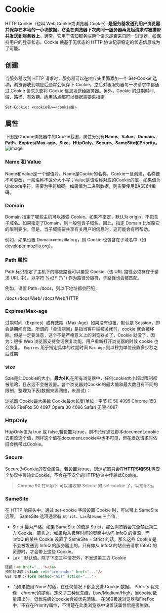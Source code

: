 # Cookie

HTTP Cookie（也叫 Web Cookie或浏览器 Cookie）**是服务器发送到用户浏览器并保存在本地的一小块数据，它会在浏览器下次向同一服务器再发起请求时被携带并发送到服务器上**。通常，它用于告知服务端两个请求是否来自同一浏览器，如保持用户的登录状态。Cookie 使基于无状态的 HTTP 协议记录稳定的状态信息成为了可能。

## 创建

当服务器收到 HTTP 请求时，服务器可以在响应头里面添加一个 Set-Cookie 选项。浏览器收到响应后通常会保存下 Cookie，之后对该服务器每一次请求中都通过  Cookie 请求头部将 Cookie 信息发送给服务器。另外，Cookie 的过期时间、域、路径、有效期、适用站点都可以根据需要来指定。

`Set-Cookie: <cookie名>=<cookie值>`

## 属性

下图是Chrome浏览器中的Cookie截图，属性分别有**Name、Value、Domain、Path、Expires/Max-age、Size、HttpOnly、Secure、SameSite和Priority。**
![image](https://img-blog.csdnimg.cn/20200805102311919.png)

### Name 和 Value

Name和Value是一个键值对。Name是Cookie的名称，Cookie一旦创建，名称便不可更改，一般名称不区分大小写；Value是该名称对应的Cookie的值，如果值为Unicode字符，需要为字符编码。如果值为二进制数据，则需要使用BASE64编码。

### Domain

Domain 指定了哪些主机可以接受 Cookie。如果不指定，默认为 origin，不包含子域名。如果指定了Domain，则一般包含子域名。因此，指定 Domain 比省略它的限制要少。但是，当子域需要共享有关用户的信息时，这可能会有所帮助。

例如，如果设置 Domain=mozilla.org，则 Cookie 也包含在子域名中（如developer.mozilla.org）。

### Path 属性

Path 标识指定了主机下的哪些路径可以接受 Cookie（该 URL 路径必须存在于请求 URL 中）。以字符 %x2F ("/") 作为路径分隔符，子路径也会被匹配。

例如，设置 Path=/docs，则以下地址都会匹配：

/docs
/docs/Web/
/docs/Web/HTTP

### Expires/Max-age

过期时间（Expires）或有效期（Max-Age）如果没有设置，默认是 Session，即会话期间有效。所谓的「会话期间」是指当客户端被关闭时，cookie 就会被移除。但是一定要注意，这个不是严格意义上的浏览器关了，Cookie 就没了，因为：很多 Web 浏览器支持会话恢复功能，用户重新打开浏览器的时候 cookie 也会恢复。
`Expires` 用于指定具体的过期时间
`Max-Age` 则以秒为单位设置多少秒之后过期

### size

Szie是此Cookie的大小。**最大4K**,在所有浏览器中，任何cookie大小超过限制都被忽略，且永远不会被设置。各个浏览器对Cookie的最大值和最大数目有不同的限制，整理为下表(数据来源网络，未测试)：

浏览器 Cookie最大条数 Cookie最大长度/单位：字节
IE 50 4095
Chrome 150 4096
FireFox 50 4097
Opera 30 4096
Safari 无限 4097

### HttpOnly

HttpOnly值为 true 或 false,若设置为true，则不允许通过脚本document.cookie去更改这个值，同样这个值在document.cookie中也不可见，但在发送请求时依旧会携带此Cookie。

### Secure

Secure为Cookie的安全属性，若设置为true，则浏览器只会在**HTTPS和SSL**等安全协议中传输此Cookie，不会在不安全的HTTP协议中传输此Cookie。
> Chrome 90 在http下 可以接收带 Secure 的 set-cookie 了，以前不行。

### SameSite

在 HTTP 响应头中，通过 set-cookie 字段设置 Cookie 时，可以带上 SameSite 选项。
SameSite 选项通常有 `Strict`、`Lax`和 `None` 三个值。

* Strict 最为严格。如果 SameSite 的值是 Strict，那么浏览器会完全禁止第三方 Cookie。简言之，如果你从极客时间的页面中访问 InfoQ 的资源，而 InfoQ 的某些 Cookie 设置了 SameSite = Strict 的话，那么这些 Cookie 是不会被发送到 InfoQ 的服务器上的。只有你从 InfoQ 的站点去请求 InfoQ 的资源时，才会带上这些 Cookie。
* Lax：默认值。除了下面三种情况外，不发送第三方 Cookie

```HTML
链接：<a href="..."></a>
预加载请求：<link rel="prerender" href="..."/>
GET 表单：<form method="GET" action="...">
```

* 而如果使用 None 的话，在任何情况下都会发送 Cookie 数据。
Priority
优先级，chrome的提案，定义了三种优先级，Low/Medium/High，当cookie数量超出时，低优先级的cookie会被优先清除。
在360极速浏览器和FireFox中，不存在Priority属性，不清楚在此类浏览器中设置该属性后是否生效。
